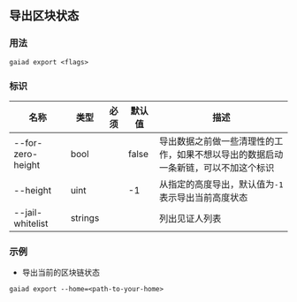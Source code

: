 ## 导出区块状态
### 用法
```shell script
gaiad export <flags>
```
### 标识
|  名称   | 类型  | 必须  | 默认值  | 描述  |
|  ----  | ----  | ----  |----  | ----  |
| --for-zero-height  | bool |  | false | 导出数据之前做一些清理性的工作，如果不想以导出的数据启动一条新链，可以不加这个标识 |
| --height  | uint |    | -1 | 从指定的高度导出，默认值为`-1`表示导出当前高度状态 |
|--jail-whitelist | strings |    |  | 列出见证人列表 |
### 示例
- 导出当前的区块链状态
```shell script
gaiad export --home=<path-to-your-home>
```
